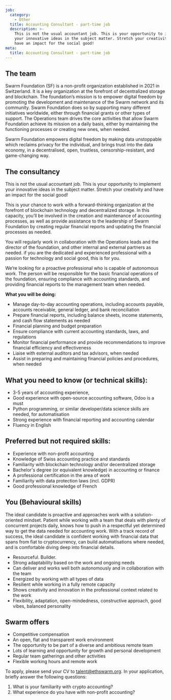 ```yaml
---
job:
  category:
    - Other
  title: Accounting Consultant - part-time job
  description: >-
    This is not the usual accountant job. This is your opportunity to implement
    your innovative ideas in the subject matter. Stretch your creativity and
    have an impact for the social good!
meta:
  title: Accounting Consultant - part-time job
---
```


## The team

Swarm Foundation (SF) is a non-profit organization established in 2021 in Switzerland. It is a key organization at the forefront of decentralized storage and blockchain. The foundation’s mission is to empower digital freedom by promoting the development and maintenance of the Swarm network and its community. Swarm Foundation does so by supporting many different initiatives worldwide, either through financial grants or other types of support. The Operations team drives the core activities that allow Swarm Foundation achieve its mission on a daily basis, either by maintaining the functioning processes or creating new ones, when needed.

Swarm Foundation empowers digital freedom by making data unstoppable which reclaims privacy for the individual, and brings trust into the data economy, in a decentralised, open, trustless, censorship-resistant, and game-changing way.

## The consultancy

This is not the usual accountant job. This is your opportunity to implement your innovative ideas in the subject matter. Stretch your creativity and have an impact for the social good!

This is your chance to work with a forward-thinking organization at the forefront of blockchain technology and decentralized storage. In this capacity, you’ll  be involved in the creation and maintenance of accounting processes, as well as provide assistance to the leadership of Swarm Foundation by creating regular financial reports and updating the financial processes as needed.

You will regularly work in collaboration with the Operations leads and the director of the foundation, and other internal and external partners as needed. if you are the dedicated and experienced professional with a passion for technology and social good, this is for you.

We’re looking for a proactive professional who is capable of autonomous work. The person will be responsible for the basic financial operations of the foundation, ensuring compliance with accounting standards, and providing financial reports to the management team when needed.

**What you will be doing:**

* Manage day-to-day accounting operations, including accounts payable, accounts receivable, general ledger, and bank reconciliation
* Prepare financial reports, including balance sheets, income statements, and cash flow statements as needed
* Financial planning and budget preparation
* Ensure compliance with current accounting standards, laws, and regulations
* Monitor financial performance and provide recommendations to improve financial efficiency and effectiveness
* Liaise with external auditors and tax advisors, when needed
* Assist in preparing and maintaining financial policies and procedures, when needed

## What you need to know (or technical skills):

* 3-5 years of accounting experience,
* Good experience with open-source accounting software, Odoo is a must
* Python programming, or similar developer/data science skills are needed, for automatisation
* Strong experience with financial reporting and accounting calendar
* Fluency in English

## Preferred but not required skills:

* Experience with non-profit accounting
* Knowledge of Swiss accounting practice and standards
* Familiarity with blockchain technology and/or decentralized storage
* Bachelor's degree (or equivalent knowledge) in accounting or finance
* A professional certification in the area of work
* Familiarity with data protection laws (incl. GDPR)
* Good professional knowledge of French

## You (Behavioural skills)

The ideal candidate is proactive and approaches work with a solution-oriented mindset. Patient while working with a team that deals with plenty of concurrent projects daily, knows how to push in a respectful yet determined way to get the data needed for accounting work. With a track record of success, the ideal candidate is confident working with financial data that spans from fiat to cryptocurrency, can build automatisations where needed, and is comfortable diving deep into financial details.

* Resourceful. Builder.
* Strong adaptability based on the work and ongoing needs
* Can deliver and works well both autonomously and in collaboration with the team
* Energized by working with all types of data
* Resilient while working in a fully remote capacity
* Shows creativity and innovation in the professional context related to the work
* Flexibility, adaptation, open-mindedness, constructive approach, good vibes, balanced personality

## Swarm offers

* Competitive compensation
* An open, flat and transparent work environment
* The opportunity to be part of a diverse and ambitious remote team
* Lots of learning and opportunity for growth and personal development
* Regular team gatherings and other activities
* Flexible working hours and remote work

To apply, please send your CV to talent@ethswarm.org. In your application, briefly answer the following questions:

1. What is your familiarity with crypto accounting?
2. What experience do you have with non-profit accounting?
